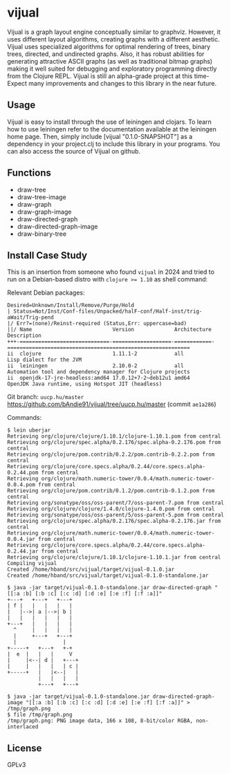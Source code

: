 # vijual

Vijual is a graph layout engine conceptually similar to graphviz. However, it uses different layout algorithms, creating graphs with a different aesthetic. Vijual uses specialized algorithms for optimal rendering of trees, binary trees, directed, and undirected graphs. Also, it has robust abilities for generating attractive ASCII graphs (as well as traditional bitmap graphs) making it well suited for debugging and exploratory programming directly from the Clojure REPL. Vijual is still an alpha-grade project at this time- Expect many improvements and changes to this library in the near future.

## Usage

Vijual is easy to install through the use of leiningen and clojars. To learn how to use leiningen refer to the documentation available at the leiningen home page. Then, simply include [vijual "0.1.0-SNAPSHOT"] as a dependency in your project.clj to include this library in your programs. You can also access the source of Vijual on github.

## Functions

- draw-tree
- draw-tree-image
- draw-graph
- draw-graph-image
- draw-directed-graph
- draw-directed-graph-image
- draw-binary-tree

## Install Case Study

This is an insertion from someone who found `vijual` in 2024 
and tried to run on a Debian-based distro with `clojure >= 1.10`
as shell command:

Relevant Debian packages:

```
Desired=Unknown/Install/Remove/Purge/Hold
| Status=Not/Inst/Conf-files/Unpacked/halF-conf/Half-inst/trig-aWait/Trig-pend
|/ Err?=(none)/Reinst-required (Status,Err: uppercase=bad)
||/ Name                          Version             Architecture Description
+++-=============================-===================-============-===========================================================
ii  clojure                       1.11.1-2            all          Lisp dialect for the JVM
ii  leiningen                     2.10.0-2            all          Automation tool and dependency manager for Clojure projects
ii  openjdk-17-jre-headless:amd64 17.0.12+7-2~deb12u1 amd64        OpenJDK Java runtime, using Hotspot JIT (headless)
```

Git branch: `uucp.hu/master` <https://github.com/bAndie91/vijual/tree/uucp.hu/master> (commit `ae1a286`)

Commands:

```
$ lein uberjar
Retrieving org/clojure/clojure/1.10.1/clojure-1.10.1.pom from central
Retrieving org/clojure/spec.alpha/0.2.176/spec.alpha-0.2.176.pom from central
Retrieving org/clojure/pom.contrib/0.2.2/pom.contrib-0.2.2.pom from central
Retrieving org/clojure/core.specs.alpha/0.2.44/core.specs.alpha-0.2.44.pom from central
Retrieving org/clojure/math.numeric-tower/0.0.4/math.numeric-tower-0.0.4.pom from central
Retrieving org/clojure/pom.contrib/0.1.2/pom.contrib-0.1.2.pom from central
Retrieving org/sonatype/oss/oss-parent/7/oss-parent-7.pom from central
Retrieving org/clojure/clojure/1.4.0/clojure-1.4.0.pom from central
Retrieving org/sonatype/oss/oss-parent/5/oss-parent-5.pom from central
Retrieving org/clojure/spec.alpha/0.2.176/spec.alpha-0.2.176.jar from central
Retrieving org/clojure/math.numeric-tower/0.0.4/math.numeric-tower-0.0.4.jar from central
Retrieving org/clojure/core.specs.alpha/0.2.44/core.specs.alpha-0.2.44.jar from central
Retrieving org/clojure/clojure/1.10.1/clojure-1.10.1.jar from central
Compiling vijual
Created /home/hband/src/vijual/target/vijual-0.1.0.jar
Created /home/hband/src/vijual/target/vijual-0.1.0-standalone.jar
```
```
$ java -jar target/vijual-0.1.0-standalone.jar draw-directed-graph "[[:a :b] [:b :c] [:c :d] [:d :e] [:e :f] [:f :a]]"
+---+   +---+   +---+
| f |   |   |   |   |
|   |-->| a |-->| b |
|   |   |   |   |   |
+---+   |   |   |   |
  ^     |   |   |   |
  |     +---+   +---+
  |               |
+-----+   +---+   +-+
|  e  |   |   |     V
|     |<--| d |   +---+
|     |   |   |   | c |
+-----+   |   |<--|   |
          |   |   |   |
          +---+   +---+
```
```
$ java -jar target/vijual-0.1.0-standalone.jar draw-directed-graph-image "[[:a :b] [:b :c] [:c :d] [:d :e] [:e :f] [:f :a]]" > /tmp/graph.png
$ file /tmp/graph.png
/tmp/graph.png: PNG image data, 166 x 108, 8-bit/color RGBA, non-interlaced
```

## License

GPLv3

